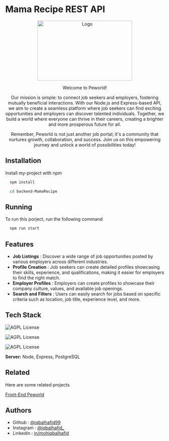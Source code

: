 # Mama Recipe REST API

<div align="center">
 <img src="https://i.postimg.cc/4y5MRT89/peworld-logo.png" alt="Logo" width="300" height="190">
 <p>Welcome to Peworld!

Our mission is simple: to connect job seekers and employers, fostering mutually beneficial interactions. With our Node.js and Express-based API, we aim to create a seamless platform where job seekers can find exciting opportunities and employers can discover talented individuals. Together, we build a world where everyone can thrive in their careers, creating a brighter and more prosperous future for all.

Remember, Peworld is not just another job portal; it's a community that nurtures growth, collaboration, and success. Join us on this empowering journey and unlock a world of possibilities today!</p>

</div>

## Installation

Install my-project with npm

```bash
  npm install

  cd backend-MamaRecipe
```

## Running

To run this porject, run the following command

```bash
  npm run start
```

## Features

- **Job Listings** : Discover a wide range of job opportunities posted by various employers across different industries.
- **Profile Creation** : Job seekers can create detailed profiles showcasing their skills, experience, and qualifications, making it easier for employers to find the right match.
- **Employer Profiles** : Employers can create profiles to showcase their company culture, values, and available job openings.
- **Search and Filters** : Users can easily search for jobs based on specific criteria such as location, job title, experience level, and more.

## Tech Stack

![AGPL License](https://img.shields.io/badge/Node.js-43853D?style=for-the-badge&logo=node.js&logoColor=white)

![AGPL License](https://img.shields.io/badge/Express.js-404D59?style=for-the-badge)

![AGPL License](https://img.shields.io/badge/PostgreSQL-316192?style=for-the-badge&logo=postgresql&logoColor=white)

**Server:** Node, Express, PostgreSQL

## Related

Here are some related projects

[Front-End Peworld](https://github.com/iqbalhafid99/NextJs-Peworld/)

## Authors

- Github : [@iqbalhafid99](https://www.github.com/iqbalhafid99)
- Instagram : [@iqbalhafid\_](https://www.instagram.com/iqbalhafid_/)
- Linkedin : [in/mohiqbalhafid](https://www.linkedin.com/in/mohiqbalhafid/)
